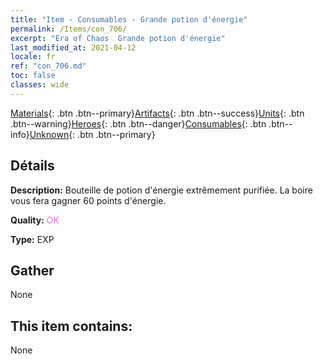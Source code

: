 ```yaml
---
title: "Item - Consumables - Grande potion d'énergie"
permalink: /Items/con_706/
excerpt: "Era of Chaos  Grande potion d'énergie"
last_modified_at: 2021-04-12
locale: fr
ref: "con_706.md"
toc: false
classes: wide
---
```

 [Materials](/fr/Items/){: .btn .btn--primary}[Artifacts](/fr/Items/Artifacts/){: .btn .btn--success}[Units](/fr/Items/Units/){: .btn .btn--warning}[Heroes](/fr/Items/Heroes/){: .btn .btn--danger}[Consumables](/fr/Items/Consumables/){: .btn .btn--info}[Unknown](/fr/Items/Unknown/){: .btn .btn--primary}

## Détails
 **Description:** Bouteille de potion d'énergie extrêmement purifiée. La boire vous fera gagner 60 points d'énergie.

 **Quality:** <span style="color: #DA70D6">OK</span>

 **Type:** EXP

## Gather

  None

## This item contains:

  None

